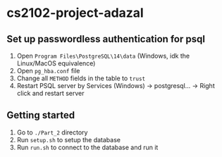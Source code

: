 # cs2102-project-adazal

## Set up passwordless authentication for psql

1. Open `Program Files\PostgreSQL\14\data` (Windows, idk the Linux/MacOS equivalence)
2. Open `pg_hba.conf` file
3. Change all `METHOD` fields in the table to `trust`
4. Restart PSQL server by Services (Windows) -> postgresql... -> Right click and restart server

## Getting started

1. Go to `./Part_2` directory
2. Run `setup.sh` to setup the database
3. Run `run.sh` to connect to the database and run it
